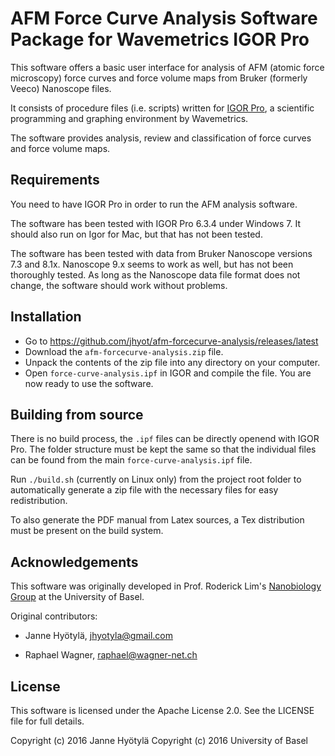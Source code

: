 AFM Force Curve Analysis Software Package for Wavemetrics IGOR Pro
==================================================================

This software offers a basic user interface for analysis of AFM (atomic force microscopy)
force curves and force volume maps from Bruker (formerly Veeco) Nanoscope files.

It consists of procedure files (i.e. scripts) written for [IGOR Pro][igor], a scientific programming and graphing environment by
Wavemetrics.

  [igor]: https://www.wavemetrics.com/products/igorpro/igorpro.htm


The software provides analysis, review and classification of force curves and force volume maps.



Requirements
------------

You need to have IGOR Pro in order to run the AFM analysis software.

The software has been tested with IGOR Pro 6.3.4 under Windows 7. It should also run on Igor for Mac, but that
has not been tested.

The software has been tested with data from Bruker Nanoscope versions 7.3 and 8.1x. Nanoscope 9.x seems to work as well, but
has not been thoroughly tested. As long as the Nanoscope data file format does not change, the software should work without
problems.



Installation
------------

* Go to <https://github.com/jhyot/afm-forcecurve-analysis/releases/latest>
* Download the `afm-forcecurve-analysis.zip` file.
* Unpack the contents of the zip file into any directory on your computer.
* Open `force-curve-analysis.ipf` in IGOR and compile the file. You are now ready to use the software.


Building from source
--------------------

There is no build process, the `.ipf` files can be directly openend with IGOR Pro. The folder structure must be
kept the same so that the individual files can be found from the main `force-curve-analysis.ipf` file.

Run `./build.sh` (currently on Linux only) from the project root folder to automatically generate a zip file with the
necessary files for easy redistribution.

To also generate the PDF manual from Latex sources, a Tex distribution must be present on the build system.



Acknowledgements
----------------
This software was originally developed in Prof. Roderick Lim's [Nanobiology Group][nanobio]
at the University of Basel.

Original contributors:
* Janne Hyötylä, [jhyotyla@gmail.com](mailto:jhyotyla@gmail.com)
* Raphael Wagner, [raphael@wagner-net.ch](mailto:raphael@wagner-net.ch)


  [nanobio]: http://www.biozentrum.unibas.ch/research/groups-platforms/overview/unit/lim/



License
-------
This software is licensed under the Apache License 2.0. See the LICENSE file for full details.

Copyright (c) 2016 Janne Hyötylä
Copyright (c) 2016 University of Basel